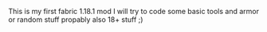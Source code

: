 This is my first fabric 1.18.1 mod 
I will try to code some basic tools and armor or random stuff
propably also 18+ stuff ;)
